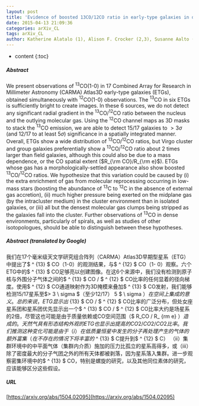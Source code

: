 ```yaml
---
layout: post
title: 'Evidence of boosted 13CO/12CO ratio in early-type galaxies in dense environments'
date: 2015-04-13 21:09:36
categories: arXiv_CL
tags: arXiv_CL
author: Katherine Alatalo (1), Alison F. Crocker (2,3), Susanne Aalto (4), Timothy A. Davis (5,6), Kristina Nyland (7), Martin Bureau (8), Pierre-Alain Duc (9), Davor Krajnovic (10), Lisa M. Young (11) ((1) IPAC/Caltech, (2) U. Toledo, (3) Reed, (4) Chalmers, (5) ESO - Garching, (6) Hertfordshire, (7) ASTRON, (8) Oxford, (9) CEA/CNRS, (10) AIP - Potsdam, (11) NMT)
---
```


* content
{:toc}

##### Abstract
We present observations of $^{13}$CO(1-0) in 17 Combined Array for Research in Millimeter Astronomy (CARMA) Atlas3D early-type galaxies (ETGs), obtained simultaneously with $^{12}$CO(1-0) observations. The $^{13}$CO in six ETGs is sufficiently bright to create images. In these 6 sources, we do not detect any significant radial gradient in the $^{13}$CO/$^{12}$CO ratio between the nucleus and the outlying molecular gas. Using the $^{12}$CO channel maps as 3D masks to stack the $^{13}$CO emission, we are able to detect 15/17 galaxies to $>3\sigma$ (and 12/17 to at least 5$\sigma$) significance in a spatially integrated manner. Overall, ETGs show a wide distribution of $^{13}$CO/$^{12}$CO ratios, but Virgo cluster and group galaxies preferentially show a $^{13}$CO/$^{12}$CO ratio about 2 times larger than field galaxies, although this could also be due to a mass dependence, or the CO spatial extent ($R_{\rm CO}/R_{\rm e}$). ETGs whose gas has a morphologically-settled appearance also show boosted $^{13}$CO/$^{12}$CO ratios. We hypothesize that this variation could be caused by (i) the extra enrichment of gas from molecular reprocessing occurring in low-mass stars (boosting the abundance of $^{13}$C to $^{12}$C in the absence of external gas accretion), (ii) much higher pressure being exerted on the midplane gas (by the intracluster medium) in the cluster environment than in isolated galaxies, or (iii) all but the densest molecular gas clumps being stripped as the galaxies fall into the cluster. Further observations of $^{13}$CO in dense environments, particularly of spirals, as well as studies of other isotopologues, should be able to distinguish between these hypotheses.

##### Abstract (translated by Google)
我们在17个毫米级天文学研究组合阵列（CARMA）Atlas3D早期型星系（ETG）中提出了$ ^ {13} $ CO（1-0）的观测结果，与$ ^ {12} $ CO（1- 0）观察。六个ETG中的$ ^ {13} $ CO足够亮以创建图像。在这6个来源中，我们没有检测到原子核与外围分子气体之间的$ ^ {13} $ CO / $ ^ {12} $ CO比率的任何显着的径向梯度。使用$ ^ {12} $ CO通道映射作为3D掩模来叠加$ ^ {13} $ CO发射，我们能够检测15/17星系至$> 3 \ sigma $（至少12/17） 5 $ \ sigma $）在空间上集成的意义。总的来说，ETG显示出$ {13} $ CO / $ ^ {12} $ CO比率的广泛分布，但处女座星系团和星系团优先显示出一个$ ^ {13} $ CO / $ ^ {12} $ CO比率大约是场星系的2倍，尽管这也可能是由于质量依赖或CO空间范围（$ R_CO / R_ {rm e} $）造成的。天然气具有形态结构外观的ETG也显示出提高的CO 2 / CO 2 / CO 2比率。我们推测这种变化可能是由于（i）在低质量恒星中发生的分子再处理产生的气体的额外富集（在不存在的情况下将丰富的$ ^ {13} $ C提升到$ ^ {12} $ C） （ii）集群环境中的中平面气体（集群内介质）施加的压力比孤立的星系高得多，或（iii）除了密度最大的分子气团之外的所有天体都被剥落，因为星系落入集群。进一步观察密集环境中的$ ^ {13} $ CO，特别是螺旋的研究，以及其他同位素体的研究，应该能够区分这些假设。

##### URL
[https://arxiv.org/abs/1504.02095](https://arxiv.org/abs/1504.02095)

